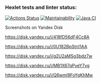 ### Hexlet tests and linter status:
[![Actions Status](https://github.com/ViktorBlyakherov/java-project-lvl1/workflows/hexlet-check/badge.svg)](https://github.com/ViktorBlyakherov/java-project-lvl1/actions)
[![Maintainability](https://api.codeclimate.com/v1/badges/a99a88d28ad37a79dbf6/maintainability)](https://codeclimate.com/github/codeclimate/codeclimate/maintainability)
[![Java CI](https://github.com/ViktorBlyakherov/java-project-lvl1/actions/workflows/gradle.yml/badge.svg)](https://github.com/ViktorBlyakherov/java-project-lvl1/actions/workflows/gradle.yml)

Screenshots on Yandex Disk

https://disk.yandex.ru/i/418fD56dF4Cc8A

https://disk.yandex.ru/i/0U182BpStnI1AA

https://disk.yandex.ru/i/g2U2aMSg3bdz7w

https://disk.yandex.ru/i/MB1X67qPveY7vg

https://disk.yandex.ru/i/Q6wml9FoYgKhMw

